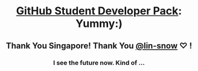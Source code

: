 

<h1 align=center> <a href="https://education.github.com/pack">GitHub Student Developer Pack</a>: Yummy:) </h1>

<h2 align=center> Thank You Singapore! Thank You <a href="https://linsnow.cn/posts/dailylife/2023-end/">@lin-snow</a> ♡ !</h2>

<h3 align=center> I see the future now. Kind of ... </h3>
